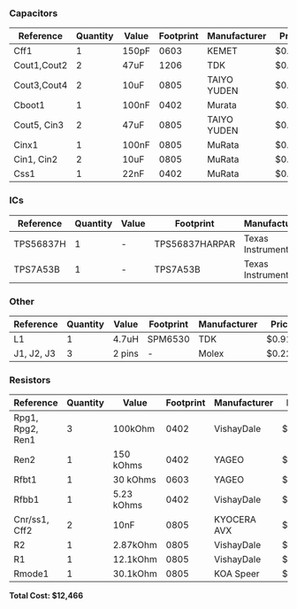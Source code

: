 ### Capacitors

| Reference         | Quantity | Value | Footprint | Manufacturer | Price  | Total  | Link |
|------------------|----------|--------|-----------|--------------|--------|--------|------|
| Cff1             | 1        | 150pF  | 0603      | KEMET        | $0.100 | $0.10  | [Link](https://cz.mouser.com/ProductDetail/Coilcraft/MSS1048-472NLC?qs=zCSbvcPd3pYtZ57pXl6AJA==) |
| Cout1,Cout2      | 2        | 47uF   | 1206      | TDK          | $0.871 | $1.74  | [Link](https://cz.mouser.com/ProductDetail/TDK/C3216X5R1E476M160AC?qs=NRhsANhppD%252BqapdVvBvu4Q==&srsltid=AfmBOor88IGo2mjg-f-txSOgmiz3VlLcC2h3cQ0RLT6DnEcd4U3pO5sj) |
| Cout3,Cout4      | 2        | 10uF   | 0805      | TAIYO YUDEN  | $0.271 | $0.54  | [Link](https://cz.mouser.com/ProductDetail/TAIYO-YUDEN/TMK212BBJ106MGHT?qs=sBf/b4nBSlfab8x4Ir6OCA==) |
| Cboot1           | 1        | 100nF  | 0402      | Murata       | $0.100 | $0.10  | [Link](https://cz.mouser.com/ProductDetail/Murata-Electronics/GRM155R71C104KA88D?qs=8YPuuxuUzMJKePo9sU3A2g%3D%3D&utm_id=9873308831&utm_source=google&utm_medium=cpc&utm_marketing_tactic=emeacorp&gad_source=1&gclid=CjwKCAjw-qi_BhBxEiwAkxvbkJHtv_fnE6-DNd9ofbrwdIR4ar) |
| Cout5, Cin3      | 2        | 47uF   | 0805      | TAIYO YUDEN  | $0.731 | $1.46  | [Link](https://cz.mouser.com/ProductDetail/TAIYO-YUDEN/MLASL21GBB5476MTNA01?qs=tlsG/Ow5FFgOkGqgSpO4Uw==) |
| Cinx1            | 1        | 100nF  | 0805      | MuRata       | $0.311 | $0.31  | [Link](https://cz.mouser.com/ProductDetail/Murata-Electronics/GCM21BR71H104KA37L?qs=HH0X151LQklyB3m9dD31Bw%3D%3D) |
| Cin1, Cin2       | 2        | 10uF   | 0805      | MuRata       | $0.151 | $0.30  | [Link](https://cz.mouser.com/ProductDetail/Murata-Electronics/GRM21BR61E106MA73L?qs=2W5sgKM%2F371odLMyCilkag%3D%3D&utm_id=9873308831&utm_source=google&utm_medium=cpc&utm_marketing_tactic=emeacorp&gad_source=1&gclid=CjwKCAjw-qi_BhBxEiwAkxvbkB1r2SfjgGCUguh6nqfyVJQ4) |
| Css1             | 1        | 22nF   | 0402      | MuRata       | $0.100 | $0.10  | [Link](https://cz.mouser.com/ProductDetail/Murata-Electronics/GRM155R71C223KA01D?qs=8YPuuxuUzMJOdYmPBbOzng%3D%3D&srsltid=AfmBOopKZbYTZPXVBd1fVLYloSIZ5jRB7w1JHnxa3LlICkUDQTlAfs9a) |

### ICs

| Reference   | Quantity | Value | Footprint         | Manufacturer       | Price  | Total  | Link |
|-------------|----------|--------|--------------------|--------------------|--------|--------|------|
| TPS56837H   | 1        | -      | TPS56837HARPAR     | Texas Instruments  | $2.061 | $2.06  | [Link](https://www.ti.com/product/TPS56837H#all) |
| TPS7A53B    | 1        | -      | TPS7A53B           | Texas Instruments  | $2.404 | $2.40  | [Link](https://www.ti.com/product/TPS7A53B) |

### Other

| Reference | Quantity | Value | Footprint      | Manufacturer | Price  | Total  | Link |
|-----------|----------|--------|----------------|--------------|--------|--------|------|
| L1        | 1        | 4.7uH  | SPM6530 | TDK    | $0.912 | $0.912  | [Link](https://eu.mouser.com/ProductDetail/TDK/SPM6530T-4R7M?qs=chjFIDm9dbpOGKMR3qNvlw%3D%3D&srsltid=AfmBOoqVbiLCndpKAL7GWJ1QUSo2v6vkROUau8GD2DFmovGrmOw4UC6J) |
| J1, J2, J3  | 3        | 2 pins  | - | Molex    | $0.228 | $0.684  | [Link](https://eu.mouser.com/ProductDetail/Molex/26-60-4020?qs=ZwgtpdmWYYSCkM5sV%252BTTVQ%3D%3D&utm_id=20109199427&utm_source=google&utm_medium=cpc&utm_marketing_tactic=emeacorp&gad_source=1&gclid=Cj0KCQjwna6_BhCbARIsALId2Z1TKAPd5AStFBjx6H46WuCbjFjCxwxaaDShFbwlQgHy8v6vKuIZAXcaAvPBEALw_wcB) |

### Resistors

| Reference                | Quantity | Value     | Footprint | Manufacturer | Price  | Total  | Link |
|--------------------------|----------|-----------|-----------|--------------|--------|--------|------|
| Rpg1, Rpg2, Ren1         | 3        | 100kOhm   | 0402      | VishayDale   | $0.100 | $0.30  | [Link](https://cz.mouser.com/ProductDetail/Vishay-Dale/CRCW0402100KFKED?qs=OlqPY1CiralZGKRwQ4Glcg%3D%3D&srsltid=AfmBOoqTmZ_JYb3DtYMJrt0NnF8wLxRnCDKtP0Pn0HWQ2hI7fz9gGto3) |
| Ren2                     | 1        | 150 kOhms | 0402      | YAGEO        | $0.12 | $0.12  | [Link](https://cz.mouser.com/ProductDetail/Bourns/CR0402-FX-1503GLF?qs=sGAEpiMZZMtlubZbdhIBICGkyIRIR3aIoYCmJyeepGY%3D) |
| Rfbt1                    | 1        | 30 kOhms  | 0603      | YAGEO        | $0.111 | $0.11  | [Link](https://cz.mouser.com/ProductDetail/YAGEO/RC0603FR-0730KL?qs=diQw95jMAeNFr44yr782FQ%3D%3D) |
| Rfbb1                    | 1        | 5.23 kOhms| 0402      | VishayDale   | $0.100 | $0.10  | [Link](https://cz.mouser.com/ProductDetail/Vishay-Dale/CRCW04025K23FKED?qs=VIm1wxVVEMYnUzBh5S257Q%3D%3D&srsltid=AfmBOoq_m7CmePoUqB7P1O8vwGh9XsbqouG1ETWfWpiRwqmOF98bJfvN) |
| Cnr/ss1, Cff2            | 2        | 10nF      | 0805      | KYOCERA AVX  | $0.340 | $0.68  | [Link](https://cz.mouser.com/ProductDetail/KYOCERA-AVX/KAF21BR72A103JT?qs=sGAEpiMZZMsh%252B1woXyUXj17cMikWvs6/Xnd4zYcRmjU%3D) |
| R2                       | 1        | 2.87kOhm  | 0805      | VishayDale   | $0.100 | $0.10  | [Link](https://cz.mouser.com/ProductDetail/Vishay-Dale/CRCW08052K87FKEA?qs=YsYeyRVmgbSWhTUw36bQxw%3D%3D) |
| R1                       | 1        | 12.1kOhm  | 0805      | VishayDale   | $0.100 | $0.10  | [Link](https://cz.mouser.com/ProductDetail/Vishay-Dale/CRCW080512K1FKTA?qs=f9V0R1Mtsf0Yr4%252BYyWfajQ%3D%3D) |
| Rmode1                   | 1        | 30.1kOhm  | 0805      | KOA Speer    | $0.233 | $0.23  | [Link](https://cz.mouser.com/ProductDetail/KOA-Speer/SG73P2ARTTD3012F?qs=Y0Uzf4wQF3ldSzmG%252BQ6ZTQ%3D%3D) |

**Total Cost: $12,466**
